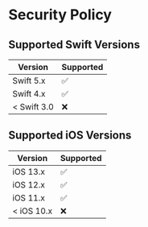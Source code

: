 # Security Policy

## Supported Swift Versions

| Version       | Supported          |
| ------------- | ------------------ |
| Swift 5.x     | :white_check_mark: |
| Swift 4.x     | :white_check_mark: |
| < Swift 3.0   | :x:                |

## Supported iOS Versions

| Version       | Supported          |
| ------------- | ------------------ |
| iOS 13.x      | :white_check_mark: |
| iOS 12.x      | :white_check_mark: |
| iOS 11.x      | :white_check_mark: |
| < iOS 10.x    | :x:                |

